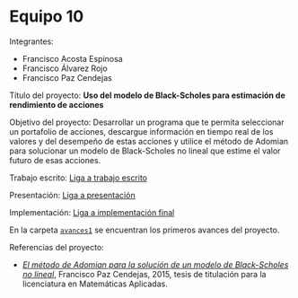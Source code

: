 # Equipo 10

Integrantes:
* Francisco Acosta Espinosa
* Francisco Álvarez Rojo
* Francisco Paz Cendejas

Título del proyecto: 
**Uso del modelo de Black-Scholes para estimación de rendimiento de acciones**

Objetivo del proyecto:
Desarrollar un programa que te permita seleccionar un portafolio de acciones, descargue información en tiempo real de los valores y del desempeño de estas acciones y utilice el método de Adomian para solucionar un modelo de Black-Scholes no lineal que estime el valor futuro de esas acciones.

Trabajo escrito:
[Liga a trabajo escrito](https://github.com/facosta8/MNO-Black-Scholes/)

Presentación:
[Liga a presentación](https://github.com/facosta8/MNO-Black-Scholes/)

Implementación:
[Liga a implementación final](https://github.com/ITAM-DS/analisis-numerico-computo-cientifico/tree/mno-2019-1/proyecto_final/proyectos/equipos/equipo_10)

En la carpeta [`avances1`](https://github.com/ITAM-DS/analisis-numerico-computo-cientifico/tree/mno-2019-1/proyecto_final/proyectos/equipos/equipo_10/avances1/) se encuentran los primeros avances del proyecto.

Referencias del proyecto:
* [_El método de Adomian para la solución de un modelo de Black-Scholes no lineal_](https://github.com/facosta8/MNO-Black-Scholes/blob/master/info/tesis_paz_2015.pdf), Francisco Paz Cendejas, 2015, tesis de titulación para la licenciatura en Matemáticas Aplicadas.